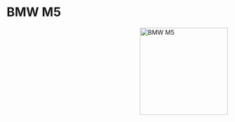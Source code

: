 # BMW M5
<img src="https://www.bmw.ru/content/dam/bmw/common/all-models/m-series/m5-sedan/2020/Highlights/bmw-5-series-sedan-m-highlights-sp-xxl.jpg/_jcr_content/renditions/cq5dam.resized.img.1680.large.time1590415951818.jpg" align="right"
     alt="BMW M5" width="200" height="auto">
